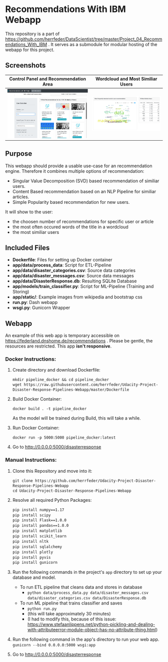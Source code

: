 # Recommendations With IBM Webapp

This repository is a part of https://github.com/herrfeder/DataScientist/tree/master/Project_04_Recommendations_With_IBM .
It serves as a submodule for modular hosting of the webapp for this project.

## Screenshots

| Control Panel and Recommendation Area | Wordcloud and Most Similiar Users |
|--------------------------------------|--------------------------------------|
| ![](screenshots/recommendations_webapp_top.png) | ![](screenshots/recommendations_webapp_bottom.png) |

## Purpose

This webapp should provide a usable use-case for an recommendation engine. Therefore it combines multiple options of recommendation:
  - Singular Value Decomposition (SVD) based recommendation of similiar users.
  - Content Based recommendation based on an NLP Pipeline for similiar articles.
  - Simple Popularity based recommendation for new users.
  
It will show to the user:
  - the choosen number of recommendations for specific user or article
  - the most often occured words of the title in a wordcloud
  - the most similiar users
  

## Included Files
  
  * __Dockerfile__: Files for setting up Docker container
  * __app/data/process_data__: Script for ETL-Pipeline
  * __app/data/disaster_categories.csv__: Source data categories
  * __app/data/disaster_messages.csv__: Source data messages
  * __app/data/DisasterResponse.db__: Resulting SQLite Database
  * __app/models/train_classifier.py__: Script for ML-Pipeline (Training and Storing)
  * __app/static/__: Example images from wikipedia and bootstrap css
  * __run.py__: Dash webapp
  * __wsgi.py__: Gunicorn Wrapper

## Webapp

An example of this web app is temporary accessible on https://federland.dnshome.de/recommendations .
Please be gentle, the resources are restricted. This app __isn't responsive__.

### Docker Instructions:
1. Create directory and download Dockerfile:
    ```
    mkdir pipeline_docker && cd pipeline_docker
    wget https://raw.githubusercontent.com/herrfeder/Udacity-Project-Disaster-Response-Pipelines-Webapp/master/Dockerfile
    ```

2. Build Docker Container:
    ```
    docker build . -t pipeline_docker
    ```
    As the model will be trained during Build, this will take a while.
    
3. Run Docker Container:
    ```
    docker run -p 5000:5000 pipeline_docker:latest
    ```

4. Go to http://0.0.0.0:5000/disasterresponse

### Manual Instructions:
1. Clone this Repository and move into it:
    ```
    git clone https://github.com/herrfeder/Udacity-Project-Disaster-Response-Pipelines-Webapp
    cd Udacity-Project-Disaster-Response-Pipelines-Webapp
    ```

2. Resolve all required Python Packages:
    ```bash
    pip install numpy==1.17
    pip install scipy
    pip install Flask==1.0.0
    pip install pandas==1.0.0
    pip install matplotlib
    pip install scikit_learn
    pip install nltk
    pip install sqlalchemy
    pip install plotly
    pip install pyvis
    pip install gunicorn
    ```

3. Run the following commands in the project's `app` directory to set up your database and model.

    - To run ETL pipeline that cleans data and stores in database
        * `python data/process_data.py data/disaster_messages.csv data/disaster_categories.csv data/DisasterResponse.db`
    - To run ML pipeline that trains classifier and saves
        * `python run.py` 
        * (this will take approximately 30 minutes)
        * (I had to modify this, because of this issue: https://www.stefaanlippens.net/python-pickling-and-dealing-with-attributeerror-module-object-has-no-attribute-thing.html)

4. Run the following command in the app's directory to run your web app.
    `gunicorn --bind 0.0.0.0:5000 wsgi:app`

5. Go to http://0.0.0.0:5000/disasterresponse